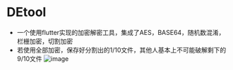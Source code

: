 # **DEtool**

- 一个使用flutter实现的加密解密工具，集成了AES，BASE64，随机数混淆，栏栅加密，切割加密
- 若使用全部加密，保存好分割出的1/10文件，其他人基本上不可能破解剩下的9/10文件
![image](https://github.com/user-attachments/assets/a1b0c80d-31fd-4d83-882d-af51d6a9392e)
